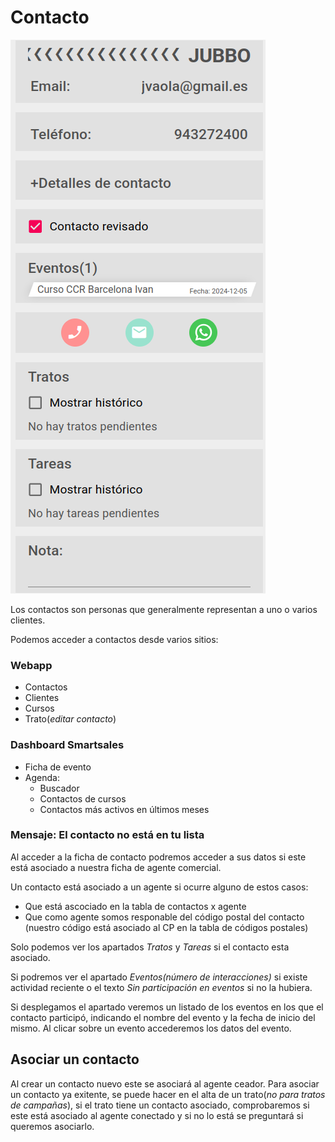 # Contacto

![ficha_contacto](./img/ficha_contacto.png)

Los contactos son personas que generalmente representan a uno o varios clientes.

Podemos acceder a contactos desde varios sitios:
  ### Webapp
  + Contactos
  + Clientes
  + Cursos
  + Trato(*editar contacto*)

  ### Dashboard Smartsales
  + Ficha de evento
  + Agenda:
    + Buscador
    + Contactos de cursos
    + Contactos más activos en últimos meses

### Mensaje: El contacto no está en tu lista
Al acceder a la ficha de contacto podremos acceder a sus datos si este está asociado a nuestra ficha de agente comercial.

Un contacto está asociado a un agente si ocurre alguno de estos casos:
  + Que está ascociado en la tabla de contactos x agente
  + Que como agente somos responable del código postal del contacto (nuestro código está asociado al CP en la tabla de códigos postales)

Solo podemos ver los apartados *Tratos* y *Tareas* si el contacto esta asociado.

Si podremos ver el apartado *Eventos(número de interacciones)* si existe actividad reciente o el texto *Sin participación en eventos* si no la hubiera.

Si desplegamos el apartado veremos un listado de los eventos en los que el contacto participó, indicando el nombre del evento y la fecha de inicio del mismo. Al clicar sobre un evento accederemos los datos del evento.

## Asociar un contacto
Al crear un contacto nuevo este se asociará al agente ceador. Para asociar un contacto ya exitente, se puede hacer en el alta de un trato(*no para tratos de campañas*), si el trato tiene un contacto asociado, comprobaremos si este está asociado al agente conectado y si no lo está se preguntará si queremos asociarlo.